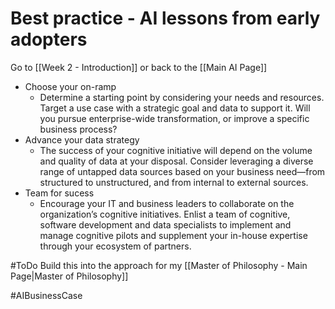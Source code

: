 # Best practice - AI lessons from early adopters

Go to [[Week 2 - Introduction]] or back to the [[Main AI Page]]

- Choose your on-ramp
	- Determine a starting point by considering your needs and resources. Target a use case with a strategic goal and data to support it. Will you pursue enterprise-wide transformation, or improve a specific business process? 
- Advance your data strategy
	- The success of your cognitive initiative will depend on the volume and quality of data at your disposal. Consider leveraging a diverse range of untapped data sources based on your business need—from structured to unstructured, and from internal to external sources.
- Team for sucess
	- Encourage your IT and business leaders to collaborate on the organization’s cognitive initiatives. Enlist a team of cognitive, software development and data specialists to implement and manage cognitive pilots and supplement your in-house expertise through your ecosystem of partners. 

#ToDo Build this into the approach for my [[Master of Philosophy - Main Page|Master of Philosophy]]

#AIBusinessCase 